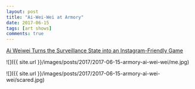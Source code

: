 ```yaml
---
layout: post
title: "Ai-Wei-Wei at Armory"
date: 2017-06-15
tags: [art shows]
comments: true
---
```

[Ai Weiwei Turns the Surveillance State into an Instagram-Friendly Game](https://www.artsy.net/article/artsy-editorial-ai-weiwei-turns-surveillance-state-instagram-friendly-game)

![]({{ site.url }}/images/posts/2017/2017-06-15-armory-ai-wei-wei/me.jpg)

![]({{ site.url }}/images/posts/2017/2017-06-15-armory-ai-wei-wei/scared.jpg)
